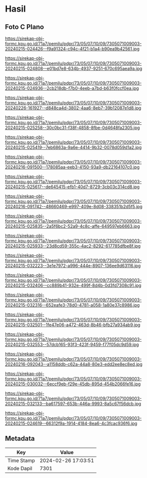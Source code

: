 # Hasil

## Foto C Plano

https://sirekap-obj-formc.kpu.go.id/71a7/pemilu/pdpr/73/05/07/10/09/7305071009003-20240215-024426--f9a91324-c94c-4f21-b1a4-b90ea9b42561.jpg

https://sirekap-obj-formc.kpu.go.id/71a7/pemilu/pdpr/73/05/07/10/09/7305071009003-20240215-024808--e01bd7e8-634b-4937-9251-670c695aea9a.jpg

https://sirekap-obj-formc.kpu.go.id/71a7/pemilu/pdpr/73/05/07/10/09/7305071009003-20240215-024936--2cb218db-f7b0-4eeb-a7bd-b63f0fccf0ea.jpg

https://sirekap-obj-formc.kpu.go.id/71a7/pemilu/pdpr/73/05/07/10/09/7305071009003-20240226-161927--d848ca4d-3802-4aa6-8eb7-39b12087e1d8.jpg

https://sirekap-obj-formc.kpu.go.id/71a7/pemilu/pdpr/73/05/07/10/09/7305071009003-20240215-025258--30c0bc31-f38f-4858-8fbe-0d4648fa2305.jpg

https://sirekap-obj-formc.kpu.go.id/71a7/pemilu/pdpr/73/05/07/10/09/7305071009003-20240215-025419--7eb6863a-9a6e-4414-9b32-0078d059d1a2.jpg

https://sirekap-obj-formc.kpu.go.id/71a7/pemilu/pdpr/73/05/07/10/09/7305071009003-20240216-091500--178085aa-eeb3-4150-93a9-db22164107c0.jpg

https://sirekap-obj-formc.kpu.go.id/71a7/pemilu/pdpr/73/05/07/10/09/7305071009003-20240215-025617--de645415-efb1-40d7-8729-3cb03c314cd8.jpg

https://sirekap-obj-formc.kpu.go.id/71a7/pemilu/pdpr/73/05/07/10/09/7305071009003-20240216-091742--48660469-e997-409e-8d08-338351b2d5f5.jpg

https://sirekap-obj-formc.kpu.go.id/71a7/pemilu/pdpr/73/05/07/10/09/7305071009003-20240215-025835--2a5f6bc2-52a9-4c8c-affe-649597eb6663.jpg

https://sirekap-obj-formc.kpu.go.id/71a7/pemilu/pdpr/73/05/07/10/09/7305071009003-20240215-025933--23d8cd59-355c-4ac2-8292-617785dfbe8f.jpg

https://sirekap-obj-formc.kpu.go.id/71a7/pemilu/pdpr/73/05/07/10/09/7305071009003-20240215-032223--3e1e7972-a996-444e-8907-136ee9d63116.jpg

https://sirekap-obj-formc.kpu.go.id/71a7/pemilu/pdpr/73/05/07/10/09/7305071009003-20240215-032406--cc889b41-932e-499f-8d4b-0d3fd7308c91.jpg

https://sirekap-obj-formc.kpu.go.id/71a7/pemilu/pdpr/73/05/07/10/09/7305071009003-20240215-032316--652eafe3-78d0-4781-a058-1a80e37c8986.jpg

https://sirekap-obj-formc.kpu.go.id/71a7/pemilu/pdpr/73/05/07/10/09/7305071009003-20240215-032501--1fe47e06-a472-463d-8b46-bfb27a934ab9.jpg

https://sirekap-obj-formc.kpu.go.id/71a7/pemilu/pdpr/73/05/07/10/09/7305071009003-20240215-032553--57dcb165-93f3-423f-9459-f77f05dc9d59.jpg

https://sirekap-obj-formc.kpu.go.id/71a7/pemilu/pdpr/73/05/07/10/09/7305071009003-20240216-092043--a1158ddb-c62a-44a8-80e3-edd2ee8ec8ed.jpg

https://sirekap-obj-formc.kpu.go.id/71a7/pemilu/pdpr/73/05/07/10/09/7305071009003-20240215-030032--6eccf9eb-f29e-45db-895d-454b2066fe16.jpg

https://sirekap-obj-formc.kpu.go.id/71a7/pemilu/pdpr/73/05/07/10/09/7305071009003-20240215-032133--ba617597-653b-446a-9993-8a5c67f56dcb.jpg

https://sirekap-obj-formc.kpu.go.id/71a7/pemilu/pdpr/73/05/07/10/09/7305071009003-20240215-024619--66312f9a-1914-4184-8ea6-4c3fcac936f6.jpg


## Metadata

| Key        | Value               |
| ---------- | ------------------- |
| Time Stamp | 2024-02-26 17:03:51 |
| Kode Dapil | 7301                |




